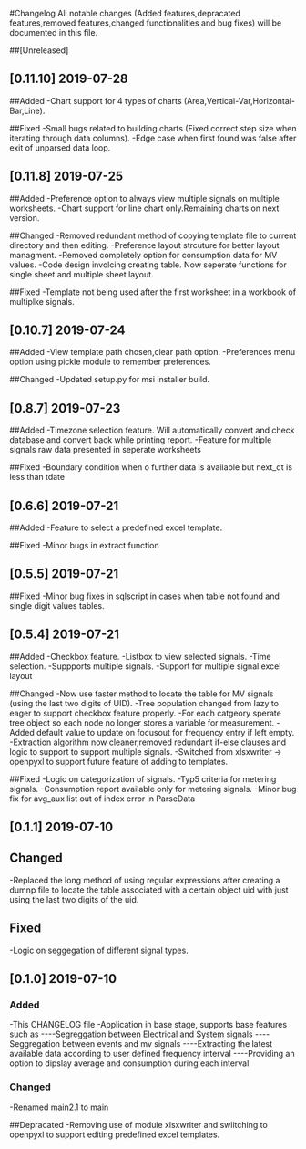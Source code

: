 #Changelog
All notable changes (Added features,depracated features,removed features,changed functionalities and bug fixes) will be documented in this file.

##[Unreleased]
## [0.11.10] 2019-07-28
##Added
-Chart support for 4 types of charts (Area,Vertical-Var,Horizontal-Bar,Line).

##Fixed
-Small bugs related to building charts (Fixed correct step size when iterating through data columns).
-Edge case when first found was false after exit of unparsed data loop.

## [0.11.8] 2019-07-25
##Added
-Preference option to always view multiple signals on multiple worksheets.
-Chart support for line chart only.Remaining charts on next version.

##Changed
-Removed redundant method of copying template file to current directory and then editing.
-Preference layout strcuture for better layout managment.
-Removed completely option for consumption data for MV values.
-Code design involcing creating table. Now seperate functions for single sheet and multiple sheet layout.

##Fixed
-Template not being used after the first worksheet in a workbook of multiplke signals.

## [0.10.7] 2019-07-24
##Added
-View template path chosen,clear path option.
-Preferences menu option using pickle module to remember preferences.

##Changed
-Updated setup.py for msi installer build.

## [0.8.7] 2019-07-23
##Added
-Timezone selection feature. Will automatically convert and check database and convert back while printing report.
-Feature for multiple signals raw data presented in seperate worksheets

##Fixed
-Boundary condition when o further data is available but next_dt is less than tdate

## [0.6.6] 2019-07-21
##Added
-Feature to select a predefined excel template.

##Fixed
-Minor bugs in extract function

## [0.5.5] 2019-07-21
##Fixed
-Minor bug fixes in sqlscript in cases when table not found and single digit values tables.

## [0.5.4] 2019-07-21
##Added
-Checkbox feature.
-Listbox to view selected signals.
-Time selection.
-Suppports multiple signals.
-Support for multiple signal excel layout 

##Changed
-Now use faster method to locate the table for MV signals (using the last two digits of UID).
-Tree population changed from lazy to eager to support checkbox feature properly.
-For each catgeory sperate tree object so each node no longer stores a variable for measurement.
-Added default value to update on focusout for frequency entry if left empty.
-Extraction algorithm now cleaner,removed redundant if-else clauses and logic to support to support multiple signals.
-Switched from xlsxwriter -> openpyxl to support future feature of adding to templates.

##Fixed
-Logic on categorization of signals.
-Typ5 criteria for metering signals.
-Consumption report available only for metering signals.
-Minor bug fix for avg_aux list out of index error in ParseData

## [0.1.1] 2019-07-10
## Changed
-Replaced the long method of using regular expressions after creating a dumnp file to locate the table associated with a certain object uid with just using the last two digits of the uid.
## Fixed
-Logic on seggegation of different signal types.

## [0.1.0] 2019-07-10
### Added
-This CHANGELOG file
-Application in base stage, supports base features such as 
----Segreggation between Electrical and System signals
----Seggregation between events and mv signals
----Extracting the latest available data according to user defined frequency interval
----Providing an option to dipslay average and consumption during each interval

### Changed
-Renamed main2.1 to main

##Depracated
-Removing use of module xlsxwriter and swiitching to openpyxl to support editing predefined excel templates.


